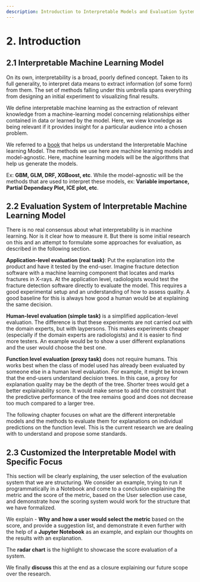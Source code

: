 ```yaml
---
description: Introduction to Interpretable Models and Evaluation Systems
---
```


# 2. Introduction

## 2.1 Interpretable Machine Learning Model

On its own, interpretability is a broad, poorly defined concept. Taken to its full generality, to interpret data means to extract information \(of some form\) from them. The set of methods falling under this umbrella spans everything from designing an initial experiment to visualizing final results.

We define interpretable machine learning as the extraction of relevant knowledge from a machine-learning model concerning relationships either contained in data or learned by the model. Here, we view knowledge as being relevant if it provides insight for a particular audience into a chosen problem.

We referred to a [book](https://christophm.github.io/interpretable-ml-book/simple.html) that helps us understand the Interpretable Machine learning Model. The methods we use here are machine learning models and model-agnostic. Here, machine learning models will be the algorithms that help us generate the models.

Ex: **GBM, GLM, DRF, XGBoost, etc**. While the model-agnostic will be the methods that are used to interpret these models, ex: **Variable importance, Partial Dependacy Plot, ICE plot, etc**.

## 2.2 Evaluation System of Interpretable Machine Learning Model

There is no real consensus about what interpretability is in machine learning. Nor is it clear how to measure it. But there is some initial research on this and an attempt to formulate some approaches for evaluation, as described in the following section.

**Application-level evaluation \(real task\)**: Put the explanation into the product and have it tested by the end-user. Imagine fracture detection software with a machine learning component that locates and marks fractures in X-rays. At the application level, radiologists would test the fracture detection software directly to evaluate the model. This requires a good experimental setup and an understanding of how to assess quality. A good baseline for this is always how good a human would be at explaining the same decision.

**Human-level evaluation \(simple task\)** is a simplified application-level evaluation. The difference is that these experiments are not carried out with the domain experts, but with laypersons. This makes experiments cheaper \(especially if the domain experts are radiologists\) and it is easier to find more testers. An example would be to show a user different explanations and the user would choose the best one.

**Function level evaluation \(proxy task\)** does not require humans. This works best when the class of model used has already been evaluated by someone else in a human level evaluation. For example, it might be known that the end-users understand decision trees. In this case, a proxy for explanation quality may be the depth of the tree. Shorter trees would get a better explainability score. It would make sense to add the constraint that the predictive performance of the tree remains good and does not decrease too much compared to a larger tree.

The following chapter focuses on what are the different interpretable models and the methods to evaluate them for explanations on individual predictions on the function level. This is the current research we are dealing with to understand and propose some standards.

## 2.3 Customized the Interpretable Model with Specific Focus

This section will be clearly explaining, the user selection of the evaluation system that we are structuring. We consider an example, trying to run it programmatically in a Notebook and come to a conclusion explaining the metric and the score of the metric, based on the User selection use case, and demonstrate how the scoring system would work for the structure that we have formalized.

We explain - **Why and how a user would select the metric** based on the score, and provide a suggestion list, and demonstrate it even further with the help of a **Jupyter Notebook** as an example, and explain our thoughts on the results with an explanation.

The **radar chart** is the highlight to showcase the score evaluation of a system.

We finally **discuss** this at the end as a closure explaining our future scope over the research.

